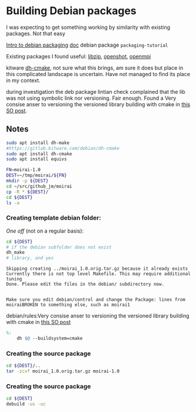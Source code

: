 # Building Debian packages

I was expecting to get something working by similarity with existing packages. Not that easy

[Intro to debian packaging](https://wiki.debian.org/Packaging/Intro?action=show&redirect=IntroDebianPackaging)
[doc](https://www.debian.org/doc/manuals/maint-guide/)
debian package `packaging-tutorial`

Existing packages I found useful: [libzip](https://salsa.debian.org/debian/libzip), [openshot](https://salsa.debian.org/multimedia-team/libopenshot/-/tree/master/), [openmpi](https://salsa.debian.org/hpc-team/openmpi)

kitware [dh-cmake](dh-cmake), not sure what this brings, am sure it does but place in this complicated landscape is uncertain. Have not managed to find its place in my context.

during investigation the deb package lintian check complained that the lib was not using symbolic link nor versioning. Fair enough. Found a Very consise anser to versioning the versioned library building with cmake in [this SO post](https://stackoverflow.com/questions/17511496/how-to-create-a-shared-library-with-cmake).

## Notes

```sh
sudo apt install dh-make
#https://gitlab.kitware.com/debian/dh-cmake
sudo apt install dh-cmake
sudo apt install equivs
```

```sh
FN=moirai-1.0
DEST=~/tmp/moirai/${FN}
mkdir -p ${DEST}
cd ~/src/github_jm/moirai
cp -R * ${DEST}/
cd ${DEST}
ls -a
```

### Creating template debian folder:

_One off_ (not on a regular basis):

```sh
cd ${DEST}
# if the debian subfolder does not exist
dh_make
# library, and yes
```

```text
Skipping creating ../moirai_1.0.orig.tar.gz because it already exists
Currently there is not top level Makefile. This may require additional tuning
Done. Please edit the files in the debian/ subdirectory now.


Make sure you edit debian/control and change the Package: lines from
moiraiBROKEN to something else, such as moirai1
```

debian/rules:Very consise anser to versioning the versioned library building with cmake in [this SO post](https://stackoverflow.com/questions/17511496/how-to-create-a-shared-library-with-cmake)


```makefile
%:
	dh $@ --buildsystem=cmake
```

### Creating the source package

```sh
cd ${DEST}/..
tar -zcvf moirai_1.0.orig.tar.gz moirai-1.0
```

### Creating the source package

```sh
cd ${DEST}
debuild -us -uc 
```



